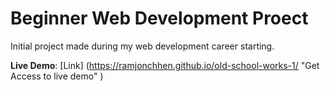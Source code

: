 # Beginner Web Development Proect
Initial project made during my web development career starting.

**Live Demo**: 
[Link] (https://ramjonchhen.github.io/old-school-works-1/ "Get Access to live demo" )
